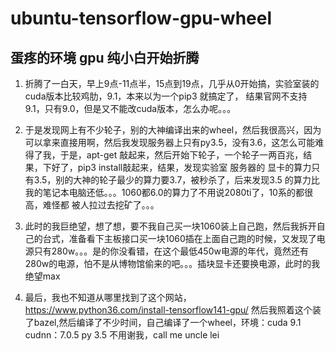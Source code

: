# ubuntu-tensorflow-gpu-wheel
## 蛋疼的环境 gpu 纯小白开始折腾

1. 折腾了一白天，早上9点-11点半，15点到19点，几乎从0开始搞，实验室装的cuda版本比较鸡肋，9.1，本来以为一个pip3 就搞定了， 结果官网不支持9.1，只有9.0，但是又不能改cuda版本，怎么办呢。。。

2. 于是发现网上有不少轮子，别的大神编译出来的wheel，然后我很高兴，因为可以拿来直接用啊，然后我发现服务器上只有py3.5，没有3.6，这怎么可能难得了我，于是，apt-get 敲起来，然后开始下轮子，一个轮子一两百兆，结果，下好了，pip3 install敲起来，结果，发现实验室 服务器的 显卡的算力只有3.5，别的大神的轮子最少的算力要3.7，被秒杀了，后来发现3.5 的算力比我的笔记本电脑还低。。。1060都6.0的算力了不用说2080ti了，10系的都很高，难怪都 被人拉过去挖矿了。。。

3. 此时的我巨绝望，想了想，要不我自己买一块1060装上自己跑，然后我拆开自己的台式，准备看下主板接口买一块1060插在上面自己跑的时候，又发现了电源只有280w。。。是的你没看错，在这个最低450w电源的年代，竟然还有280w的电源，怕不是从博物馆偷来的吧。。。插块显卡还要换电源，此时的我绝望max

4. 最后，我也不知道从哪里找到了这个网站，https://www.python36.com/install-tensorflow141-gpu/ 然后我照着这个装了bazel,然后编译了不少时间，自己编译了一个wheel，环境：cuda 9.1 cudnn：7.0.5 py 3.5 不用谢我，call me uncle lei
